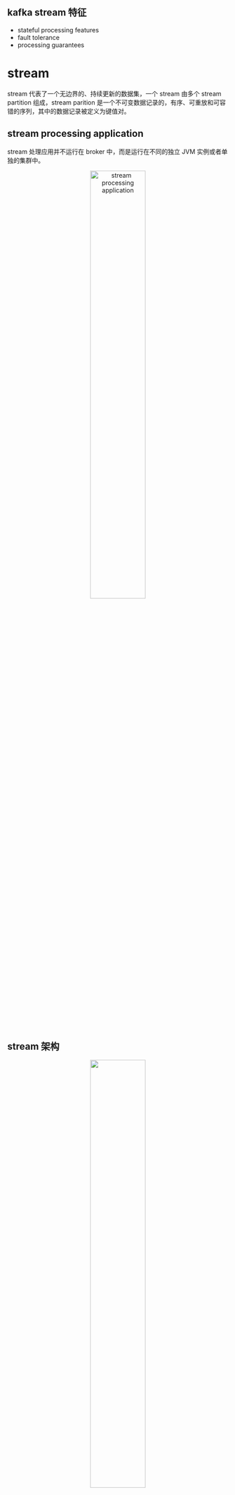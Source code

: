 ## kafka stream 特征
- stateful processing features
- fault tolerance
- processing guarantees

# stream
stream 代表了一个无边界的、持续更新的数据集，一个 stream 由多个 stream partition 组成，stream parition 是一个不可变数据记录的，有序、可重放和可容错的序列，其中的数据记录被定义为键值对。

## stream processing application

stream 处理应用并不运行在 broker 中，而是运行在不同的独立 JVM 实例或者单独的集群中。
<div align="center">
    <img src="https://docs.confluent.io/current/_images/streams-apps-not-running-in-brokers.png"
    alt="stream processing application" width="50%">
</div>


## stream 架构

<div align="center">
<img src="https://docs.confluent.io/current/_images/streams-architecture-overview.jpg" width="50%" >
</div>

## 处理器拓扑结构

处理器拓扑图或者简单拓扑图定义了你的应用的流处理计算逻辑，例如，输入数据如何转换成输出数据。拓扑是由流（边）或共享状态存储连接的流处理器（节点）的构成的图. 在拓扑中有两个特殊的处理器:
- source processor
- sink processor

## stream processor

stream processor 是处理器拓扑结构中的一个节点，用于转换数据。标准的操作有
map/filter/join/aggregations等。kafka Stream 提供了两套 API 来定义 stream processtors:
1. The declarative, functional DSL 
2. The imperative, lower-level Processor API

## stateful stream processing

- 无状态(stateless): 处理的消息之间相互独立；
- 有状态(stateful): join,aggregate,window 消息之间相互关联，需要由 fault-tolerant manner 进行状态维护。

## stream-table duality

- stream as table: 流可以被视为表的变更日志，通过从头到尾重放变更日志来重建表，可以很容易地将其转换为“真实”表
- table as stream: 在某个时间点，表可以被视为流中每个键的最新值的快照（流的数据记录是键-值对）。因此，表是伪装的流，通过迭代表中的每个键值项，可以很容易地将其转换为“真实”流。


## Out-of-Order Handling (乱序处理)

流任务可能正在处理多个主题分区，如果用户将应用程序配置为不等待所有分区包含一些缓冲数据，并从时间戳最小的分区中选择以处理下一条记录，则稍后当为其他主题分区提取某些记录时，它们的时间戳可能比那些已处理的记录小，从而有效地导致较旧的记录在较新的记录之后被处理。

如果用户想要处理这样的无序数据，通常他们需要允许他们的应用程序等待更长的时间，同时在等待时间内记录他们的状态，即在延迟、成本和正确性之间做出权衡决定。在kafka流中，用户可以为窗口聚合配置窗口操作符，以实现这种权衡。



